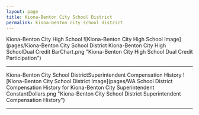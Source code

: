 ```yaml
---
layout: page
title: Kiona-Benton City School District
permalink: kiona-benton city school district
---
```



Kiona-Benton City High School
![Kiona-Benton City High School Image](pages/Kiona-Benton City School District Kiona-Benton City High SchoolDual Credit BarChart.png "Kiona-Benton City High School Dual Credit Participation")

___

Kiona-Benton City School DistrictSuperintendent Compensation History
![Kiona-Benton City School District Image](pages/WA School District Compensation History for Kiona-Benton City Superintendent ConstantDollars.png "Kiona-Benton City School District Superintendent Compensation History")

___

